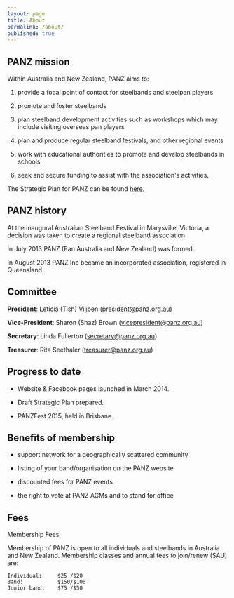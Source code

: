```yaml
---
layout: page
title: About
permalink: /about/
published: true
---
```


## PANZ mission

Within Australia and New Zealand, PANZ aims to:

1.	provide a focal point of contact for steelbands and steelpan players 

1.	promote and foster steelbands 

1.	plan steelband development activities such as workshops which may include visiting overseas pan players

1.	plan and produce regular steelband festivals, and other regional events

1.	work with educational authorities to promote and develop steelbands in schools

1.	seek and secure funding to assist with the association's activities.

The Strategic Plan for PANZ can be found [here.](/files/panz-strategic-plan-2016.pdf)

## PANZ history

At the inaugural Australian Steelband Festival in Marysville, Victoria, a decision was taken to create a regional steelband association. 

In July 2013 PANZ (Pan Australia and New Zealand) was formed. 

In August 2013 PANZ Inc became an incorporated association, registered in Queensland.

## Committee

__President__: Leticia (Tish) Viljoen (president@panz.org.au)

__Vice-President__: Sharon (Shaz) Brown (vicepresident@panz.org.au)

__Secretary__: Linda Fullerton (secretary@panz.org.au)

__Treasurer__: Rita Seethaler (treasurer@panz.org.au)

## Progress to date

- Website & Facebook pages launched in March 2014.

- Draft Strategic Plan prepared. 

- PANZFest 2015, held in Brisbane.

## Benefits of membership

- support network for a geographically scattered community

- listing of your band/organisation on the PANZ website 

- discounted fees for PANZ events

- the right to vote at PANZ AGMs and to stand for office

## Fees
Membership Fees:

Membership of PANZ is open to all individuals and steelbands in Australia and New Zealand. Membership classes and annual fees to join/renew ($AU) are:

    Individual:     $25 /$20 
    Band:           $150/$100 
    Junior band:    $75 /$50 
